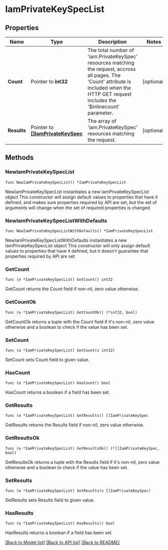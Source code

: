 # IamPrivateKeySpecList

## Properties

Name | Type | Description | Notes
------------ | ------------- | ------------- | -------------
**Count** | Pointer to **int32** | The total number of &#39;iam.PrivateKeySpec&#39; resources matching the request, accross all pages. The &#39;Count&#39; attribute is included when the HTTP GET request includes the &#39;$inlinecount&#39; parameter. | [optional] 
**Results** | Pointer to [**[]IamPrivateKeySpec**](iam.PrivateKeySpec.md) | The array of &#39;iam.PrivateKeySpec&#39; resources matching the request. | [optional] 

## Methods

### NewIamPrivateKeySpecList

`func NewIamPrivateKeySpecList() *IamPrivateKeySpecList`

NewIamPrivateKeySpecList instantiates a new IamPrivateKeySpecList object
This constructor will assign default values to properties that have it defined,
and makes sure properties required by API are set, but the set of arguments
will change when the set of required properties is changed

### NewIamPrivateKeySpecListWithDefaults

`func NewIamPrivateKeySpecListWithDefaults() *IamPrivateKeySpecList`

NewIamPrivateKeySpecListWithDefaults instantiates a new IamPrivateKeySpecList object
This constructor will only assign default values to properties that have it defined,
but it doesn't guarantee that properties required by API are set

### GetCount

`func (o *IamPrivateKeySpecList) GetCount() int32`

GetCount returns the Count field if non-nil, zero value otherwise.

### GetCountOk

`func (o *IamPrivateKeySpecList) GetCountOk() (*int32, bool)`

GetCountOk returns a tuple with the Count field if it's non-nil, zero value otherwise
and a boolean to check if the value has been set.

### SetCount

`func (o *IamPrivateKeySpecList) SetCount(v int32)`

SetCount sets Count field to given value.

### HasCount

`func (o *IamPrivateKeySpecList) HasCount() bool`

HasCount returns a boolean if a field has been set.

### GetResults

`func (o *IamPrivateKeySpecList) GetResults() []IamPrivateKeySpec`

GetResults returns the Results field if non-nil, zero value otherwise.

### GetResultsOk

`func (o *IamPrivateKeySpecList) GetResultsOk() (*[]IamPrivateKeySpec, bool)`

GetResultsOk returns a tuple with the Results field if it's non-nil, zero value otherwise
and a boolean to check if the value has been set.

### SetResults

`func (o *IamPrivateKeySpecList) SetResults(v []IamPrivateKeySpec)`

SetResults sets Results field to given value.

### HasResults

`func (o *IamPrivateKeySpecList) HasResults() bool`

HasResults returns a boolean if a field has been set.


[[Back to Model list]](../README.md#documentation-for-models) [[Back to API list]](../README.md#documentation-for-api-endpoints) [[Back to README]](../README.md)


